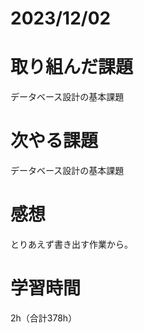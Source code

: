 # 2023/12/02
# 取り組んだ課題
データベース設計の基本課題
  
# 次やる課題
データベース設計の基本課題


# 感想
とりあえず書き出す作業から。

# 学習時間
2h（合計378h）
